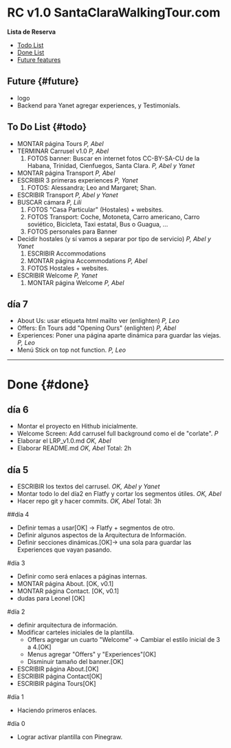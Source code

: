 # RC v1.0 SantaClaraWalkingTour.com
**Lista de Reserva**

* [Todo List](#todo)
* [Done List](#done)
* [Future features](#future)


## Future {#future}
- logo
- Backend para Yanet agregar experiences, y Testimonials.

## To Do List {#todo}
* MONTAR página Tours _P, Abel_
* TERMINAR Carrusel v1.0 _P, Abel_
    1. FOTOS banner: Buscar en internet fotos CC-BY-SA-CU de la Habana, Trinidad, Cienfuegos, Santa Clara. _P, Abel y Yanet_
* MONTAR página Transport _P, Abel_
* ESCRIBIR 3 primeras experiences _P, Yanet_
    1. FOTOS: Alessandra; Leo and Margaret; Shan.
* ESCRIBIR Transport _P, Abel y Yanet_
* BUSCAR cámara _P, Lili_
    1. FOTOS "Casa Particular" (Hostales) + websites.
    2. FOTOS Transport: Coche, Motoneta, Carro americano, Carro soviético, Bicicleta, Taxi estatal, Bus o Guagua, ...
    3. FOTOS personales para Banner
* Decidir hostales (y sí vamos a separar por tipo de servicio) _P, Abel y Yanet_
    1. ESCRIBIR Accommodations 
    2. MONTAR página Accommodations _P, Abel_
    3. FOTOS Hostales + websites.
* ESCRIBIR Welcome _P, Yanet_
    1. MONTAR página Welcome _P, Abel_

## día 7
- About Us: usar etiqueta html mailto ver (enlighten) _P, Leo_
- Offers: En Tours add "Opening Ours" (enlighten) _P, Abel_
- Experiences: Poner una página aparte dinámica para guardar las viejas. _P, Leo_
- Menú Stick on top not function. _P, Leo_

****

# Done {#done}

## día 6
- Montar el proyecto en Hithub inicialmente.
- Welcome Screen: Add carrusel full background como el de "corlate". _P_
- Elaborar el LRP_v1.0.md _OK, Abel_
- Elaborar README.md _OK, Abel_
Total: 2h

## día 5
- ESCRIBIR los textos del carrusel. _OK, Abel y Yanet_
- Montar todo lo del día2 en Flatfy y cortar los segmentos útiles. _OK, Abel_
- Hacer repo git y hacer commits. _OK, Abel_
Total: 3h


##día 4
- Definir temas a usar[OK] -> Flatfy + segmentos de otro.
- Definir algunos aspectos de la Arquitectura de Información.
- Definir secciones dinámicas.[OK]-> una sola para guardar las Experiences que vayan pasando.

#día 3
- Definir como será enlaces a páginas internas.
- MONTAR página About. [OK, v0.1]
- MONTAR página Contact. [OK, v0.1]
- dudas para Leonel [OK]

#día 2
- definir arquitectura de información.
- Modificar carteles iniciales de la plantilla.
    * Offers agregar un cuarto "Welcome" -> Cambiar el estilo inicial de 3 a 4.[OK]
    * Menus agregar "Offers" y "Experiences"[OK]
    * Disminuir tamaño del banner.[OK]
- ESCRIBIR página About.[OK]
- ESCRIBIR página Contact[OK]
- ESCRIBIR página Tours[OK]

#día 1
- Haciendo primeros enlaces.

#día 0
- Lograr activar plantilla con Pinegraw.